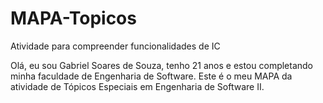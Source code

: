 # MAPA-Topicos

Atividade para compreender funcionalidades de IC

Olá, eu sou Gabriel Soares de Souza, tenho 21 anos e estou completando minha faculdade de Engenharia de Software. Este é o meu MAPA da atividade de Tópicos Especiais em Engenharia de Software II.
